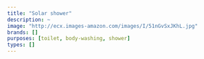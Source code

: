 ```yaml
---
title: "Solar shower"
description: ~
image: "http://ecx.images-amazon.com/images/I/51nGvSxJKhL.jpg"
brands: []
purposes: [toilet, body-washing, shower]
types: []
---
```

